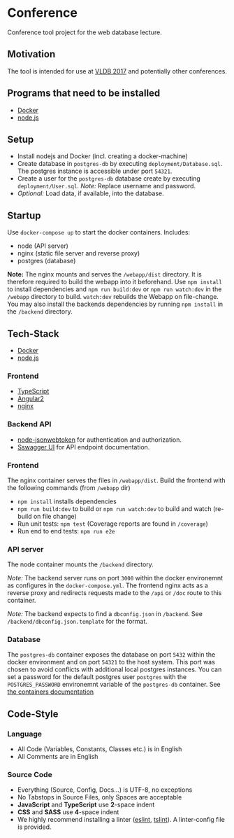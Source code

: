 # Conference
Conference tool project for the web database lecture.

## Motivation
The tool is intended for use at [VLDB 2017](http://www.vldb.org/2017/) and potentially other conferences.

## Programs that need to be installed
- [Docker](http://www.docker.com)
- [node.js](https://nodejs.org/)

## Setup
- Install nodejs and Docker (incl. creating a docker-machine)
- Create database in `postgres-db` by executing `deployment/Database.sql`. The postgres instance is accessible under port `54321`.
- Create a user for the `postgres-db` database create by executing `deployment/User.sql`. _Note:_ Replace username and password.
- _Optional:_ Load data, if available, into the database.

## Startup
Use `docker-compose up` to start the docker containers. Includes:
- node (API server)
- nginx (static file server and reverse proxy)
- postgres (database)

__Note:__ The nginx mounts and serves the `/webapp/dist` directory. It is therefore required to build the webapp into it beforehand.
Use `npm install` to install dependencies and `npm run build:dev` or `npm run watch:dev` in the `/webapp` directory to build. `watch:dev` rebuilds the Webapp on file-change.
You may also install the backends dependencies by running `npm install` in the `/backend` directory.


## Tech-Stack
- [Docker](http://www.docker.com)
- [node.js](https://nodejs.org/)

### Frontend
- [TypeScript](https://www.typescriptlang.org)
- [Angular2](https://angular.io)
- [nginx](http://nginx.org)

### Backend API
- [node-jsonwebtoken](https://github.com/auth0/node-jsonwebtoken) for authentication and authorization.
- [Sswagger UI](http://swagger.io/) for API endpoint documentation.


### Frontend
The nginx container serves the files in `/webapp/dist`.
Build the frontend with the following commands (from `/webapp` dir)
- `npm install` installs dependencies
- `npm run build:dev` to build or `npm run watch:dev` to build and watch (re-build on file change)
- Run unit tests: `npm test` (Coverage reports are found in `/coverage`)
- Run end to end tests: `npm run e2e`

### API server
The node container mounts the `/backend` directory.

_Note:_ The backend server runs on port `3000` within the docker environemnt as configures in the `docker-compose.yml`.
The frontend nginx acts as a reverse proxy and redirects requests made to the `/api` or `/doc` route to this container.

_Note:_ The backend expects to find a `dbconfig.json` in `/backend`. See `/backend/dbconfig.json.template` for the format.

### Database
The `postgres-db` container exposes the database on port `5432` within the docker environment and on port `54321` to the host system.
This port was chosen to avoid conflicts with additional local postgres instances.
You can set a password for the default postgres user `postgres` with the `POSTGRES_PASSWORD` environemnt variable of the `postgres-db` container. See [the containers documentation](https://hub.docker.com/_/postgres/)


## Code-Style

### Language
- All Code (Variables, Constants, Classes etc.) is in English
- All Comments are in English

### Source Code
- Everything (Source, Config, Docs...) is UTF-8, no exceptions
- No Tabstops in Source Files, only Spaces are acceptable
- __JavaScript__ and __TypeScript__ use __2__-space indent
- __CSS__ and __SASS__ use __4__-space indent
- We highly recommend installing a linter ([eslint](https://github.com/eslint/eslint), [tslint](https://github.com/palantir/tslint)). A linter-config file is provided.
